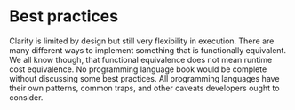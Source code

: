 # Best practices

Clarity is limited by design but still very flexibility in execution. There are
many different ways to implement something that is functionally equivalent. We
all know though, that functional equivalence does not mean runtime cost
equivalence. No programming language book would be complete without discussing
some best practices. All programming languages have their own patterns, common
traps, and other caveats developers ought to consider.
